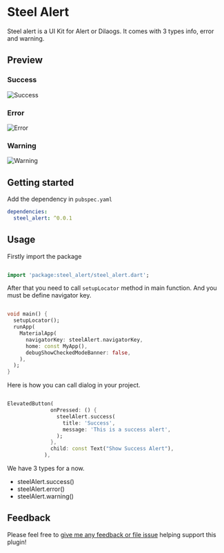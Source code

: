 # Steel Alert

Steel alert is a UI Kit for Alert or Dilaogs. It comes with 3 types info, error and warning.

## Preview

### Success

![Success](assets/success.png)

### Error

![Error](assets/error.png)

### Warning

![Warning](assets/warning.png)

## Getting started

Add the dependency in `pubspec.yaml`

```yaml
dependencies:
  steel_alert: ^0.0.1
```

## Usage

Firstly import the package

```dart

import 'package:steel_alert/steel_alert.dart';

```

After that you need to call `setupLocator` method in main function. And you must be define navigator key.

```dart

void main() {
  setupLocator();
  runApp(
    MaterialApp(
      navigatorKey: steelAlert.navigatorKey,
      home: const MyApp(),
      debugShowCheckedModeBanner: false,
    ),
  );
}

```

Here is how you can call dialog in your project.

```dart

ElevatedButton(
              onPressed: () {
                steelAlert.success(
                  title: 'Success',
                  message: 'This is a success alert',
                );
              },
              child: const Text("Show Success Alert"),
            ),

```

We have 3 types for a now.

- steelAlert.success()
- steelAlert.error()
- steelAlert.warning()

## Feedback

Please feel free to [give me any feedback or file issue](https://github.com/melihcelik09/steel_alert/issues) helping support this plugin!
